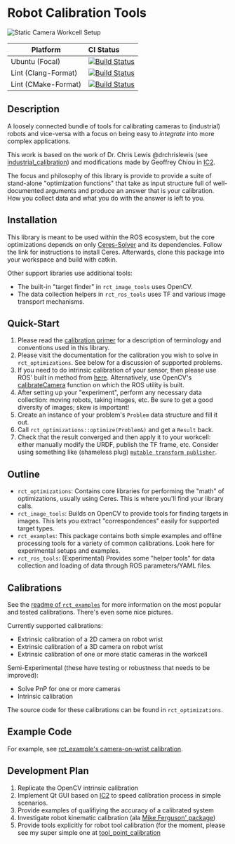 # Robot Calibration Tools
![Static Camera Workcell Setup](rct_examples/docs/static_camera_cell.png)

Platform               | CI Status
---------------------- |:---------
Ubuntu (Focal)         | [![Build Status](https://github.com/Jmeyer1292/robot_cal_tools/workflows/CI/badge.svg)](https://github.com/Jmeyer1292/robot_cal_tools/actions)
Lint  (Clang-Format)   | [![Build Status](https://github.com/Jmeyer1292/robot_cal_tools/workflows/Clang-Format/badge.svg)](https://github.com/Jmeyer1292/robot_cal_tools/actions)
Lint  (CMake-Format)   | [![Build Status](https://github.com/Jmeyer1292/robot_cal_tools/workflows/CMake-Format/badge.svg)](https://github.com/Jmeyer1292/robot_cal_tools/actions)

## Description
A loosely connected bundle of tools for calibrating cameras to (industrial) robots and vice-versa with a focus on being easy to *integrate*  into more complex applications.

This work is based on the work of Dr. Chris Lewis @drchrislewis (see [industrial_calibration](https://github.com/ros-industrial/industrial_calibration)) and modifications made by Geoffrey Chiou in [IC2](https://github.com/geoffreychiou/IC2/). 

The focus and philosophy of this library is provide to provide a suite of stand-alone "optimization functions" that take as input structure full of well-documented arguments and produce an answer that is your calibration. How you collect data and what you do with the answer is left to you.

## Installation
This library is meant to be used within the ROS ecosystem, but the core optimizations depends on only [Ceres-Solver](http://ceres-solver.org/installation.html) and its dependencies. Follow the link for instructions to install Ceres. Afterwards, clone this package into your workspace and build with catkin.

Other support libraries use additional tools:
 - The built-in "target finder" in `rct_image_tools` uses OpenCV.
 - The data collection helpers in `rct_ros_tools` uses TF and various image transport mechanisms.

## Quick-Start
 1. Please read the [calibration primer](./cal_primer.md) for a description of terminology and conventions used in this library.
 2. Please visit the documentation for the calibration you wish to solve in `rct_optimizations`. See below for a discussion of supported problems.
 3. If you need to do intrinsic calibration of your sensor, then please use ROS' built in method from [here](http://wiki.ros.org/camera_calibration). Alternatively, use OpenCV's [calibrateCamera](https://docs.opencv.org/2.4/modules/calib3d/doc/camera_calibration_and_3d_reconstruction.html#calibratecamera) function on which the ROS utility is built.
 4. After setting up your "experiment", perform any necessary data collection: moving robots, taking images, etc. Be sure to get a good diversity of images; skew is important!
 5. Create an instance of your problem's `Problem` data structure and fill it out.
 6. Call `rct_optimizations::optimize(Problem&)` and get a `Result` back.
 7. Check that the result converged and then apply it to your workcell: either manually modify the URDF, publish the TF frame, etc. Consider using something like (shameless plug) [`mutable transform publisher`](https://github.com/Jmeyer1292/mutable_transform_publisher).

## Outline
 - `rct_optimizations`: Contains core libraries for performing the "math" of optimizations, usually using Ceres. This is where you'll find your library calls.
 - `rct_image_tools`: Builds on OpenCV to provide tools for finding targets in images. This lets you extract "correspondences" easily for supported target types.
 - `rct_examples`: This package contains both simple examples and offline processing tools for a variety of common calibrations. Look here for experimental setups and examples.
 - `rct_ros_tools`: (Experimental) Provides some "helper tools" for data collection and loading of data through ROS parameters/YAML files.

## Calibrations
See the [readme of `rct_examples`](rct_examples/README.md) for more information on the most popular and tested calibrations. There's even some nice pictures.

Currently supported calibrations:
 - Extrinsic calibration of a 2D camera on robot wrist
 - Extrinsic calibration of a 3D camera on robot wrist
 - Extrinsic calibration of one or more static cameras in the workcell

Semi-Experimental (these have testing or robustness that needs to be improved):
  - Solve PnP for one or more cameras
  - Intrinsic calibration

The source code for these calibrations can be found in `rct_optimizations`.

## Example Code
For example, see [rct_example's camera-on-wrist calibration](rct_examples/src/examples/camera_on_wrist.cpp).

## Development Plan
 1. Replicate the OpenCV intrinsic calibration
 2. Implement Qt GUI based on [IC2](https://github.com/geoffreychiou/IC2/) to speed calibration process in simple scenarios.
 3. Provide examples of qualifiying the accuracy of a calibrated system
 4. Investigate robot kinematic calibration (ala [Mike Ferguson' package](https://github.com/mikeferguson/robot_calibration))
 5. Provide tools explicitly for robot tool calibration (for the moment, please see my super simple one at [tool_point_calibration](https://github.com/Jmeyer1292/tool_point_calibration)
